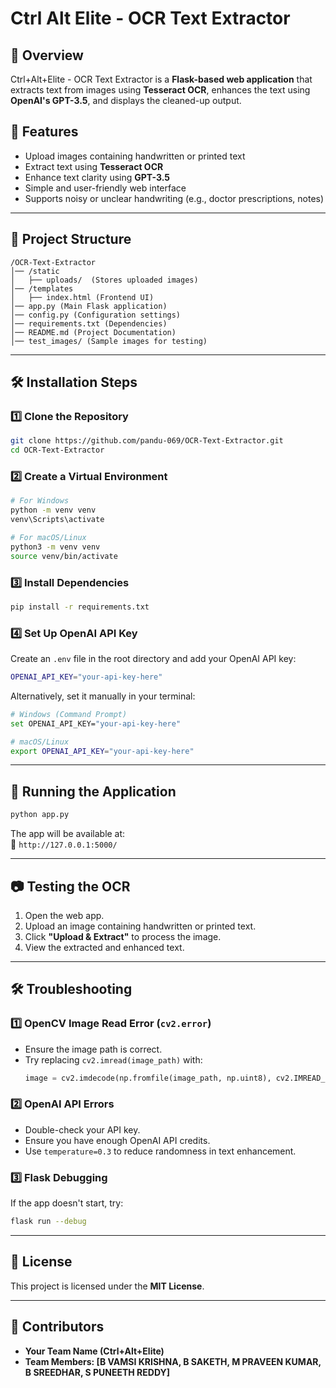 # **Ctrl Alt Elite - OCR Text Extractor**

## 📌 **Overview**
Ctrl+Alt+Elite - OCR Text Extractor is a **Flask-based web application** that extracts text from images using **Tesseract OCR**, enhances the text using **OpenAI's GPT-3.5**, and displays the cleaned-up output.

## 🚀 **Features**
- Upload images containing handwritten or printed text
- Extract text using **Tesseract OCR**
- Enhance text clarity using **GPT-3.5**
- Simple and user-friendly web interface
- Supports noisy or unclear handwriting (e.g., doctor prescriptions, notes)

---

## 📂 **Project Structure**
```
/OCR-Text-Extractor
│── /static
│   ├── uploads/  (Stores uploaded images)
│── /templates
│   ├── index.html (Frontend UI)
│── app.py (Main Flask application)
│── config.py (Configuration settings)
│── requirements.txt (Dependencies)
│── README.md (Project Documentation)
│── test_images/ (Sample images for testing)
```

---

## 🛠️ **Installation Steps**

### **1️⃣ Clone the Repository**
```sh
git clone https://github.com/pandu-069/OCR-Text-Extractor.git
cd OCR-Text-Extractor
```

### **2️⃣ Create a Virtual Environment**
```sh
# For Windows
python -m venv venv
venv\Scripts\activate

# For macOS/Linux
python3 -m venv venv
source venv/bin/activate
```

### **3️⃣ Install Dependencies**
```sh
pip install -r requirements.txt
```

### **4️⃣ Set Up OpenAI API Key**
Create an `.env` file in the root directory and add your OpenAI API key:
```sh
OPENAI_API_KEY="your-api-key-here"
```
Alternatively, set it manually in your terminal:
```sh
# Windows (Command Prompt)
set OPENAI_API_KEY="your-api-key-here"

# macOS/Linux
export OPENAI_API_KEY="your-api-key-here"
```

---

## 🚀 **Running the Application**
```sh
python app.py
```
The app will be available at:  
🔗 `http://127.0.0.1:5000/`

---

## 📷 **Testing the OCR**
1. Open the web app.
2. Upload an image containing handwritten or printed text.
3. Click **"Upload & Extract"** to process the image.
4. View the extracted and enhanced text.

---

## 🛠️ **Troubleshooting**
### **1️⃣ OpenCV Image Read Error (`cv2.error`)**
- Ensure the image path is correct.
- Try replacing `cv2.imread(image_path)` with:
  ```python
  image = cv2.imdecode(np.fromfile(image_path, np.uint8), cv2.IMREAD_COLOR)
  ```
  
### **2️⃣ OpenAI API Errors**
- Double-check your API key.
- Ensure you have enough OpenAI API credits.
- Use `temperature=0.3` to reduce randomness in text enhancement.

### **3️⃣ Flask Debugging**
If the app doesn't start, try:
```sh
flask run --debug
```

---

## 📜 **License**
This project is licensed under the **MIT License**.

---

## 🤝 **Contributors**
- **Your Team Name (Ctrl+Alt+Elite)**
- **Team Members: [B VAMSI KRISHNA, B SAKETH, M PRAVEEN KUMAR, B SREEDHAR, S PUNEETH REDDY]**

